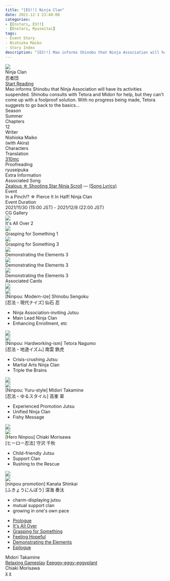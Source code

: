 ```yaml
---
title: "[ES!!] Ninja Clan"
date: 2021-12-3 23:40:00
categories:
- [Enstars, ES!!]
- [Enstars, Ryuseitai]
tags:
- Event Story
- Nishioka Maiko
- Story Index
description: "[ES!!] Mao informs Shinobu that Ninja Association will have its activities suspended. Shinobu consults with Tetora and Midori for help, but they can't come up with a foolproof solution…"
---
```

<div class="preview-wrapper reverse" style="--storyColor:#5ac189;--storyColor-rgb:90,193,137;--storyColor-h:147.4;--storyColor-s:45.4%;--storyColor-l:55.5%;">
    <div class="grid-wrapper">
        <div class="preview-background" style="background-image: url('/img/es/eventstory/ninjaclan/shinobubcgframe.jpg')"></div>
        <div class="preview-box">
            <div class="title-area">
                <div class="title-area__title">Ninja Clan</div>
                <div class="title-area__subtitle">忍者団</div>
                <div class="title-area__start"><a href="ninja_clan/prologue">Start Reading</a></div>
            </div>
            <div class="info-area">
                <div class="synopsis">
                    Mao informs Shinobu that Ninja Association will have its activities suspended. Shinobu consults with Tetora and Midori for help, but they can't come up with a foolproof solution. With no progress being made, Tetora suggests to go back to the basics…
                </div>
                <div class="info">
                    <div class="info-item season">
                        <div class="label">
                            Season
                        </div>
                        <div class="value">
                            Summer
                        </div>
                    </div>
                    <div class="info-item chapters">
                        <div class="label">
                            Chapters
                        </div>
                        <div class="value">
                            12
                        </div>
                    </div>
                    <div class="info-item writer">
                        <div class="label">
                            Writer
                        </div>
                        <div class="value">
                            Nishioka Maiko<br>(with Akira)
                        </div>
                    </div>
                    <div class="info-item characters">
                        <div class="label">
                            Characters
                        </div>
                        <div class="value">
                        <a href="/categories/Enstars/Shinobu" character="Shinobu"></a>
                        <a href="/categories/Enstars/Tetora" character="Tetora"></a>
                        <a href="/categories/Enstars/Chiaki" character="Chiaki"></a>
                        <a href="/categories/Enstars/Midori" character="Midori"></a>
                        <a href="/categories/Enstars/Kanata" character="Kanata"></a>
                        <a href="/categories/Enstars/Mao" character="Mao"></a>
                        <a href="/categories/Enstars/Mayoi" character="Mayoi"></a>
                        </div>
                    </div>
                    <div class="info-item tl">
                        <div class="label">
                            Translation
                        </div>
                        <div class="value">
                            <a href="/about">310mc</a>
                        </div>
                    </div>
                    <div class="info-item pr">
                        <div class="label">
                            Proofreading
                        </div>
                        <div class="value">
                            ryuseipuka
                        </div>
                    </div>
                </div>
            </div>
        </div>
    </div>
</div>

<!-- more -->

<style>
    .preview-wrapper {
        display: none;
    }
    @media (max-width: 567px) {
        .post-block {
            padding: 5px 10px 8px !important;
        }
    }
</style>
<div class="story-wrapper" style="--storyColor:#5ac189;--storyColor-rgb:90,193,137;--storyColor-h:147.4;--storyColor-s:45.4%;--storyColor-l:55.5%;">
    <div class="grid-wrapper">
        <div class="story-background" style="background: top/cover url(/img/es/eventstory/ninjaclan/shinobuorigcg.jpg)"></div>
        <div class="story-box">
            <div class="story-cover">
                <div><img src="/img/es/eventstory/ninjaclan/shinobubcgframe.jpg"></div>
            </div>
            <div class="title-area">
                <div class="title-area__title">Ninja Clan</div>
                <div class="title-area__subtitle">忍者団</div>
                <div class="title-area__start"><a href="prologue">Start Reading</a></div>
            </div>
            <div class="info-area">
                <div class="synopsis">
                    Mao informs Shinobu that Ninja Association will have its activities suspended. Shinobu consults with Tetora and Midori for help, but they can't come up with a foolproof solution. With no progress being made, Tetora suggests to go back to the basics…
                </div>
                <div class="info">
                    <div class="info-item season">
                        <div class="label">
                            Season
                        </div>
                        <div class="value">
                            Summer
                        </div>
                    </div>
                    <div class="info-item chapters">
                        <div class="label">
                            Chapters
                        </div>
                        <div class="value">
                            12
                        </div>
                    </div>
                    <div class="info-item writer">
                        <div class="label">
                            Writer
                        </div>
                        <div class="value">
                            Nishioka Maiko<br>(with Akira)
                        </div>
                    </div>
                    <div class="info-item characters">
                        <div class="label">
                            Characters
                        </div>
                        <div class="value">
                        <a href="/categories/Enstars/Shinobu" character="Shinobu"></a>
                        <a href="/categories/Enstars/Tetora" character="Tetora"></a>
                        <a href="/categories/Enstars/Chiaki" character="Chiaki"></a>
                        <a href="/categories/Enstars/Midori" character="Midori"></a>
                        <a href="/categories/Enstars/Kanata" character="Kanata"></a>
                        <a href="/categories/Enstars/Mao" character="Mao"></a>
                        <a href="/categories/Enstars/Mayoi" character="Mayoi"></a>
                        </div>
                    </div>
                    <div class="info-item tl">
                        <div class="label">
                            Translation
                        </div>
                        <div class="value">
                            <a href="/about">310mc</a>
                        </div>
                    </div>
                    <div class="info-item pr">
                        <div class="label">
                            Proofreading
                        </div>
                        <div class="value">
                            ryuseipuka
                        </div>
                    </div>
                </div>
                <div class="extra-area">
                    <div class="tab-header">
                        <div class="tab-header__name">Extra Information</div>
                    </div>
                    <div class="tab-content">
                      <div class="tab-item">
                            <div class="label">
                                Associated Song
                            </div>
                            <div class="value">
                                <a href="https://www.youtube.com/watch?v=WR3I0YhUsLU">Zealous ☆ Shooting Star Ninja Scroll</a> — <a href="SONGLYRICS">(Song Lyrics)</a>
                            </div>
                        </div>
                        <div class="tab-item">
                            <div class="label">
                                Event
                            </div>
                            <div class="value">
                                In a Pinch!? ☆ Pierce It In Half! Ninja Clan
                            </div>
                        </div>
                        <div class="tab-item">
                            <div class="label">
                                Event Duration
                            </div>
                            <div class="value">
                                2021/11/30 (15:00 JST) - 2021/12/8 (22:00 JST)
                            </div>
                        </div>
                    </div>
                </div>
                <div class="cg-gallery">
                    <div class="tab-header">
                        <div class="tab-header__name">CG Gallery</div>
                    </div>
                    <div class="tab-content">
                        <div class="gallery">
                            <div class="gallery-item">
                                <div class="image">
                                    <img src="/img/es/eventstory/ninjaclan/shinobuorigcg.jpg">
                                </div>
                                <div class="caption">
                                    It's All Over 2
                                </div>
                            </div>
                            <div class="gallery-item">
                                <div class="image">
                                    <img src="/img/es/eventstory/ninjaclan/tetoraorigcg.jpg">
                                </div>
                                <div class="caption">
                                    Grasping for Something 1
                                </div>
                            </div>
                            <div class="gallery-item">
                                <div class="image">
                                    <img src="/img/es/eventstory/ninjaclan/midoriorigcg.jpg">
                                </div>
                                <div class="caption">
                                    Grasping for Something 3
                                </div>
                            </div>
                            <div class="gallery-item">
                                <div class="image">
                                    <img src="/img/es/eventstory/ninjaclan/tetorabcg.jpg">
                                </div>
                                <div class="caption">
                                    Demonstrating the Elements 3
                                </div>
                            </div>
                            <div class="gallery-item">
                                <div class="image">
                                    <img src="/img/es/eventstory/ninjaclan/midoribcg.jpg">
                                </div>
                                <div class="caption">
                                    Demonstrating the Elements 3
                                </div>
                            </div>
                            <div class="gallery-item">
                                <div class="image">
                                    <img src="/img/es/eventstory/ninjaclan/shinobubcg.jpg">
                                </div>
                                <div class="caption">
                                    Demonstrating the Elements 3
                                </div>
                            </div>
                        </div>
                    </div>
                </div>
                <div class="story-cards">
                    <div class="tab-header">
                        <div class="tab-header__name">Associated Cards</div>
                    </div>
                    <div class="tab-content">
                        <div class="cards">
                            <div class="cards-item">
                                <div class="image">
                                    <div class="single unbloomed">
                                        <img src="/img/es/eventstory/ninjaclan/shinobucard.jpg">
                                    </div>
                                    <div class="single bloomed">
                                        <img src="/img/es/eventstory/ninjaclan/shinobubcard.jpg">
                                    </div>
                                    <div class="quotes__wrapper">
                                        <div class="quotes">
                                            <div class="unbloomed"><!--TBA--></div>
                                            <div class="bloomed"><!--TBA--></div>
                                        </div>
                                    </div>
                                </div>
                                <div class="lightbox">
                                    <div class="card__name">[Ninpou: Modern-ize] Shinobu Sengoku</div>
                                    <div class="card__jp">[忍法・現代ナイズ] 仙石 忍</div>
                                    <div class="skills">
                                        <ul>
                                            <li id="center">
                                                <div class="name">Ninja Association-inviting Jutsu<!--同好会勧誘の術--></div>
                                                <div class="desc"></div>
                                            </li>
                                            <li id="live">
                                                <div class="name">Main Lead Ninja Clan<!--主役忍者団--></div>
                                                <div class="desc"></div>
                                            </li>
                                            <li id="lesson">
                                                <div class="name">Enhancing Enrollment, etc<!--入会強化エトセトラ--></div>
                                                <div class="desc"></div>
                                            </li>
                                        </ul>
                                    </div>
                                </div>
                            </div>
                            <div class="cards-item">
                                <div class="image">
                                    <div class="single unbloomed">
                                        <img src="/img/es/eventstory/ninjaclan/tetoracard.jpg">
                                    </div>
                                    <div class="single bloomed">
                                        <img src="/img/es/eventstory/ninjaclan/tetorabcard.jpg">
                                    </div>
                                    <div class="quotes__wrapper">
                                        <div class="quotes">
                                            <div class="unbloomed"><!--TBA--></div>
                                            <div class="bloomed"><!--TBA--></div>
                                        </div>
                                    </div>
                                </div>
                                <div class="lightbox">
                                    <div class="card__name">[Ninpou: Hardworking-ism] Tetora Nagumo</div>
                                    <div class="card__jp">[忍法・地道イズム] 南雲 鉄虎</div>
                                    <div class="skills">
                                        <ul>
                                            <li id="center">
                                                <div class="name">Crisis-crushing Jutsu<!--危機打破の術--></div>
                                                <div class="desc"></div>
                                            </li>
                                            <li id="live">
                                                <div class="name">Martial Arts Ninja Clan<!--体術忍者団--></div>
                                                <div class="desc"></div>
                                            </li>
                                            <li id="lesson">
                                                <div class="name">Triple the Brains<!--三倍ブレーン--></div>
                                                <div class="desc"></div>
                                            </li>
                                        </ul>
                                    </div>
                                </div>
                            </div>
                            <div class="cards-item">
                                <div class="image">
                                    <div class="single unbloomed">
                                        <img src="/img/es/eventstory/ninjaclan/midoricard.jpg">
                                    </div>
                                    <div class="single bloomed">
                                        <img src="/img/es/eventstory/ninjaclan/midoribcard.jpg">
                                    </div>
                                    <div class="quotes__wrapper">
                                        <div class="quotes">
                                            <div class="unbloomed"><!--TBA--></div>
                                            <div class="bloomed"><!--TBA--></div>
                                        </div>
                                    </div>
                                </div>
                                <div class="lightbox">
                                    <div class="card__name">[Ninpou: Yuru-style] Midori Takamine</div>
                                    <div class="card__jp">[忍法・ゆるスタイル] 高峯 翠</div>
                                    <div class="skills">
                                        <ul>
                                            <li id="center">
                                                <div class="name">Experienced Promotion Jutsu<!--布教経験の術--></div>
                                                <div class="desc"></div>
                                            </li>
                                            <li id="live">
                                                <div class="name">Unified Ninja Clan<!--結束忍者団--></div>
                                                <div class="desc"></div>
                                            </li>
                                            <li id="lesson">
                                                <div class="name">Fishy Message<!--怪文メッセージ--></div>
                                                <div class="desc"></div>
                                            </li>
                                        </ul>
                                    </div>
                                </div>
                            </div>
                            <div class="cards-item">
                                <div class="image">
                                    <div class="single unbloomed">
                                        <img src="/img/es/eventstory/ninjaclan/chiakicard.jpg">
                                    </div>
                                    <div class="single bloomed">
                                        <img src="/img/es/eventstory/ninjaclan/chiakibcard.jpg">
                                    </div>
                                    <div class="quotes__wrapper">
                                        <div class="quotes">
                                            <div class="unbloomed"><!--TBA--></div>
                                            <div class="bloomed"><!--TBA--></div>
                                        </div>
                                    </div>
                                </div>
                                <div class="lightbox">
                                    <div class="card__name">[Hero Ninpou] Chiaki Morisawa</div>
                                    <div class="card__jp">[ヒーロー忍法] 守沢 千秋</div>
                                    <div class="skills">
                                        <ul>
                                            <li id="center">
                                                <div class="name">Child-friendly Jutsu<!--ちびっこ向けの術--></div>
                                                <div class="desc"></div>
                                            </li>
                                            <li id="live">
                                                <div class="name">Support Clan<!--サポート団--></div>
                                                <div class="desc"></div>
                                            </li>
                                            <li id="lesson">
                                                <div class="name">Rushing to the Rescue<!--駆けつけヘルプ--></div>
                                                <div class="desc"></div>
                                            </li>
                                        </ul>
                                    </div>
                                </div>
                            </div>
                            <div class="cards-item">
                                <div class="image">
                                    <div class="single unbloomed">
                                        <img src="/img/es/eventstory/ninjaclan/kanatacard.jpg">
                                    </div>
                                    <div class="single bloomed">
                                        <img src="/img/es/eventstory/ninjaclan/kanatabcard.jpg">
                                    </div>
                                    <div class="quotes__wrapper">
                                        <div class="quotes">
                                            <div class="unbloomed"><!--TBA--></div>
                                            <div class="bloomed"><!--TBA--></div>
                                        </div>
                                    </div>
                                </div>
                                <div class="lightbox">
                                    <div class="card__name">[ninpou promotion] Kanata Shinkai</div>
                                    <div class="card__jp">[ふきょうにんぽう] 深海 奏汰</div>
                                    <div class="skills">
                                        <ul>
                                            <li id="center">
                                                <div class="name">charm-displaying jutsu<!--みりょくはっきのじゅつ--></div>
                                                <div class="desc"></div>
                                            </li>
                                            <li id="live">
                                                <div class="name">mutual support clan<!--ささえあい・だん--></div>
                                                <div class="desc"></div>
                                            </li>
                                            <li id="lesson">
                                                <div class="name">growing in one's own pace<!--せいちょうまいぺぇす--></div>
                                                <div class="desc"></div>
                                            </li>
                                        </ul>
                                    </div>
                                </div>
                            </div>
                        </div>
                    </div>
                </div>
            </div>
            <div class="chapter-area">
                <div class="chapters">
                    <ul>
                        <li>
                            <a href="prologue" id="none">Prologue</a>
                        </li>
                        <li>
                            <a href="its_all_over" id="none">It's All Over</a>
                        </li>
                        <li>
                            <a href="grasping_for_something" id="none">Grasping for Something</a>
                        </li>
                        <li>
                            <a href="feeling_hopeful" id="none">Feeling Hopeful</a>
                        </li>
                        <li>
                            <a href="demonstrating_the_elements" id="none">Demonstrating the Elements</a>
                        </li>
                        <li>
                            <a href="epilogue" id="none">Epilogue</a>
                        </li>
                    </ul>
                </div>  
                <div class="mini-talks">
                    <!--<div class="mini-talk">
                        <div class="mt-header">Shinobu Sengoku</div>
                        <div class="mt-content">
                        <div class="item">
                            <a href="NOTRANSLATION" id="none">x</a>
                            <a href="NOTRANSLATION" id="none">x</a>
                            </div>
                        </div>
                    </div>
                    <div class="mini-talk">
                        <div class="mt-header">Tetora Nagumo</div>
                        <div class="mt-content">
                            <div class="item">
                            <a href="NOTRANSLATION" id="none">x</a>
                            <a href="NOTRANSLATION" id="none">x</a>
                            </div>
                        </div>
                    </div>-->
                    <div class="mini-talk">
                        <div class="mt-header">Midori Takamine</div>
                        <div class="mt-content">
                            <div class="item">
                            <a href="NOTRANSLATION" id="none">Relaxing Gameplay</a>
                            <a href="NOTRANSLATION" id="none">Eeeggy-eggy-eggyplant</a>                            
                            </div>
                        </div>
                    </div>
                    <div class="mini-talk">
                        <div class="mt-header">Chiaki Morisawa</div>
                        <div class="mt-content">
                            <div class="item">
                            <a href="NOTRANSLATION" id="none">x</a>
                            <a href="NOTRANSLATION" id="none">x</a>
                            </div>
                        </div>
                    </div>
                    <!--<div class="mini-talk">
                        <div class="mt-header">Kanata Shinkai</div>
                        <div class="mt-content">
                            <div class="item">
                            <a href="NOTRANSLATION" id="none">x</a>
                            <a href="NOTRANSLATION" id="none">x</a>
                            </div>
                        </div>
                    </div>-->
                </div>            
            </div>
        </div>
    </div>
</div>

